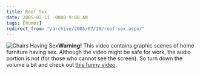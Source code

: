 ```yaml
---
title: Roof Sex
date: 2005-07-11 -0800 9:00 AM
tags: [humor]
redirect_from: "/archive/2005/07/10/roof-sex.aspx/"
---
```


![Chairs Having
Sex](https://haacked.com/images/ChairsHavingSex.jpg)**Warning!** This
video contains graphic scenes of home furniture having sex. Although the
video might be safe for work, the audio portion is not (for those who
cannot see the screen). So turn down the volume a bit and check out
[this funny video](http://www.eatpes.com/roofsex.html).


